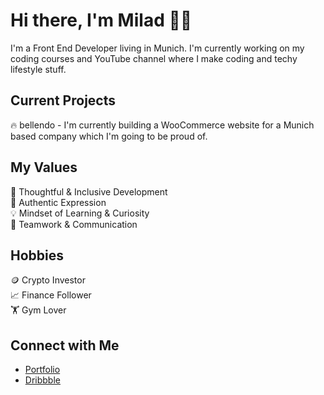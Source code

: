 # Hi there, I'm Milad 👋🏻

I'm a Front End Developer living in Munich. I'm currently working on my coding courses and YouTube channel where I make coding and techy lifestyle stuff.

## Current Projects <br/>

🔥 bellendo - I'm currently building a WooCommerce website for a Munich based company which I'm going to be proud of.

## My Values

🧠 Thoughtful & Inclusive Development <br/>
🖤 Authentic Expression <br/>
💡 Mindset of Learning & Curiosity <br/>
🙌 Teamwork & Communication

## Hobbies

🪙 Crypto Investor <br/>
📈 Finance Follower</br>
🏋️ Gym Lover

## Connect with Me

- [Portfolio](https://www.miladcodes.com/) <br/>
- [Dribbble](https://dribbble.com/miladcodes/) <br/>
